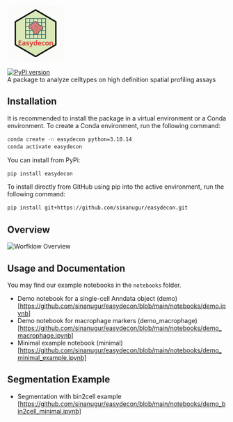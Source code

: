 <img src="easydecon-logo.png" alt="Logo" width=130 style="vertical-align: middle; margin-right: 10px;"/>  

[![PyPI version](https://badge.fury.io/py/easydecon.svg)](https://badge.fury.io/py/easydecon)  
A package to analyze celltypes on high definition spatial profiling assays

Installation
------------
It is recommended to install the package in a virtual environment or a Conda environment. To create a Conda environment, run the following command:

```bash
conda create -n easydecon python=3.10.14
conda activate easydecon
```

You can install from PyPi:

```bash
pip install easydecon
```

To install directly from GitHub using pip into the active environment, run the following command:

```bash
pip install git+https://github.com/sinanugur/easydecon.git
```

Overview
--------
<img src="easydecon-overview.png" alt="Worfklow Overview"/>

Usage and Documentation
-----------------------
You may find our example notebooks in the `notebooks` folder.

- Demo notebook for a single-cell Anndata object (demo)[https://github.com/sinanugur/easydecon/blob/main/notebooks/demo.ipynb]
- Demo notebook for macrophage markers (demo_macrophage)[https://github.com/sinanugur/easydecon/blob/main/notebooks/demo_macrophage.ipynb]
- Minimal example notebook (minimal)[https://github.com/sinanugur/easydecon/blob/main/notebooks/demo_minimal_example.ipynb]

Segmentation Example
--------------------
- Segmentation with bin2cell example [https://github.com/sinanugur/easydecon/blob/main/notebooks/demo_bin2cell_minimal.ipynb]

